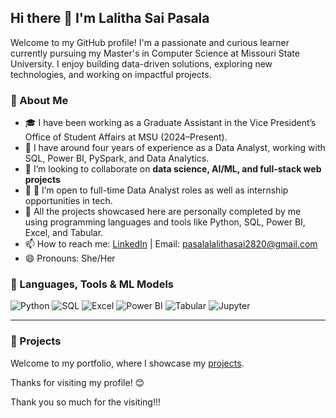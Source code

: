 ## Hi there 👋 I'm Lalitha Sai Pasala

Welcome to my GitHub profile! I'm a passionate and curious learner currently pursuing my Master's in Computer Science at Missouri State University. I enjoy building data-driven solutions, exploring new technologies, and working on impactful projects.

### 🚀 About Me

-  🎓 I have been working as a Graduate Assistant in the Vice President’s Office of Student Affairs at MSU (2024–Present).
- 🌱 I have around four years of experience as a Data Analyst, working with SQL, Power BI, PySpark, and Data Analytics.
- 👯 I’m looking to collaborate on **data science, AI/ML, and full-stack web projects**
- 🤝 💼 I’m open to full-time Data Analyst roles as well as internship opportunities in tech.
- 🔧 All the projects showcased here are personally completed by me using programming languages and tools like Python, SQL, Power BI, Excel, and Tabular.
- 📫 How to reach me: [LinkedIn](https://www.linkedin.com/in/lalitha-sai-pasala-717a9631b?utm_source=share&utm_campaign=share_via&utm_content=profile&utm_medium=ios_app) | Email: pasalalalithasai2820@gmail.com
- 😄 Pronouns: She/Her


### 🧰 Languages, Tools & ML Models

![Python](https://img.shields.io/badge/-Python-3776AB?logo=python&logoColor=white)
![SQL](https://img.shields.io/badge/-SQL-003B57?logo=sqlite&logoColor=white)
![Excel](https://img.shields.io/badge/-Excel-217346?logo=microsoft-excel&logoColor=white)
![Power BI](https://img.shields.io/badge/-PowerBI-F2C811?logo=powerbi&logoColor=black)
![Tabular](https://img.shields.io/badge/-Tabular-3C3C3C?logo=data&logoColor=white)
![Jupyter](https://img.shields.io/badge/-Jupyter-F37626?logo=jupyter&logoColor=white)

---

### 📌 Projects
Welcome to my portfolio, where I showcase my [projects](https://github.com/lalithasaipasala/data-analytics-projects).


Thanks for visiting my profile! 😊

Thank you so much for the visiting!!!
